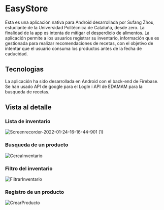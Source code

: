 # EasyStore
Esta es una aplicación nativa para Android desarrollada por Sufang Zhou, estudiante de la Universidad Politécnica de Cataluña, desde zero. 
La finalidad de la app es intenta de mitigar el desperdicio de alimentos. La aplicación permite a los usuarios registrar su inventario, información que es gestionada para realizar recomendaciones de recetas, con el objetivo de intentar que el usuario consuma los productos antes de la fecha de caducidad.

## Tecnologias
La aplicación ha sido desarrollada en Android con el back-end de Firebase. Se han usado API de google para el LogIn i API de EDAMAM para la busqueda de recetas.

## Vista al detalle
### Lista de inventario
![Screenrecorder-2022-01-24-16-16-44-901 (1)](https://user-images.githubusercontent.com/64744109/152820819-fedeb9d2-e856-431c-9955-5a21e3b0e5a6.gif)

### Busqueda de un producto
![CercaInventario](https://user-images.githubusercontent.com/64744109/152826124-6829ec7d-f998-4575-9e94-a3cd5f753c51.gif)

### Filtro del inventario
![FiltrarInventario](https://user-images.githubusercontent.com/64744109/152826177-2f833e7d-528a-415b-9dda-2f631807740d.gif)

### Registro de un producto
![CrearProducto](https://user-images.githubusercontent.com/64744109/152826563-66c67b79-9c43-491e-b9ef-20f5bb4f8622.gif)
